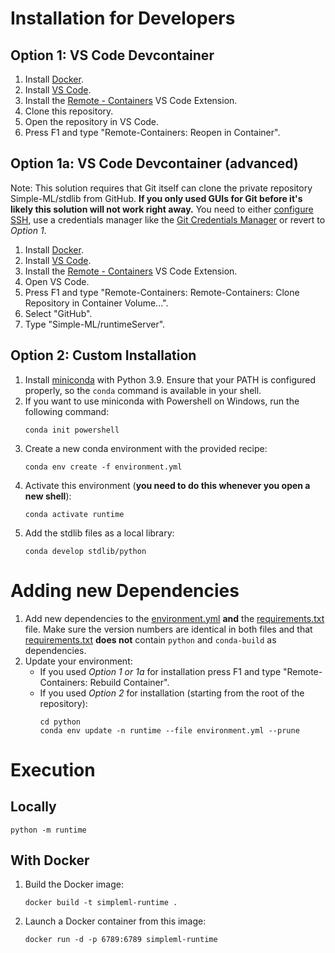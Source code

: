 # Installation for Developers

## Option 1: VS Code Devcontainer

1. Install [Docker](https://docs.docker.com/get-docker/).
1. Install [VS Code](https://code.visualstudio.com/).
1. Install the [Remote - Containers](https://marketplace.visualstudio.com/items?itemName=ms-vscode-remote.remote-containers) VS Code Extension.
1. Clone this repository.
1. Open the repository in VS Code.
1. Press F1 and type "Remote-Containers: Reopen in Container".

## Option 1a: VS Code Devcontainer (advanced)

Note: This solution requires that Git itself can clone the private repository Simple-ML/stdlib from GitHub. **If you only used GUIs for Git before it's likely this solution will not work right away.** You need to either [configure SSH](https://docs.github.com/en/github/authenticating-to-github/connecting-to-github-with-ssh), use a credentials manager like the [Git Credentials Manager](https://github.com/microsoft/Git-Credential-Manager-Core) or revert to *Option 1*.

1. Install [Docker](https://docs.docker.com/get-docker/).
1. Install [VS Code](https://code.visualstudio.com/).
1. Install the [Remote - Containers](https://marketplace.visualstudio.com/items?itemName=ms-vscode-remote.remote-containers) VS Code Extension.
1. Open VS Code.
1. Press F1 and type "Remote-Containers: Remote-Containers: Clone Repository in Container Volume...".
1. Select "GitHub".
1. Type "Simple-ML/runtimeServer".

## Option 2: Custom Installation

1. Install [miniconda](https://docs.conda.io/en/latest/miniconda.html) with Python 3.9. Ensure that your PATH is configured properly, so the `conda` command is available in your shell.
1. If you want to use miniconda with Powershell on Windows, run the following command:
   ```shell
   conda init powershell
   ```
1. Create a new conda environment with the provided recipe:
    ```shell
    conda env create -f environment.yml
    ```
1. Activate this environment (**you need to do this whenever you open a new shell**):
    ```shell
    conda activate runtime
    ```
1. Add the stdlib files as a local library:
   ```shell
   conda develop stdlib/python
   ```

# Adding new Dependencies

1. Add new dependencies to the [environment.yml](./environment.yml) **and** the [requirements.txt](./requirements.txt) file. Make sure the version numbers are identical in both files and that [requirements.txt](./requirements.txt) **does not** contain `python` and `conda-build` as dependencies.
1. Update your environment:
    * If you used *Option 1 or 1a* for installation press F1 and type "Remote-Containers: Rebuild Container".
    * If you used *Option 2* for installation (starting from the root of the repository):
        ```shell
        cd python
        conda env update -n runtime --file environment.yml --prune
        ```

# Execution

## Locally

```shell
python -m runtime
```

## With Docker

1. Build the Docker image:
   ```shell
   docker build -t simpleml-runtime .
   ```
2. Launch a Docker container from this image:
   ```shell
   docker run -d -p 6789:6789 simpleml-runtime
   ```
